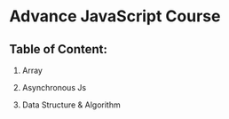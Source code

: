 # Advance JavaScript Course

## Table of Content:

1. Array

1. Asynchronous Js
1. Data Structure & Algorithm
